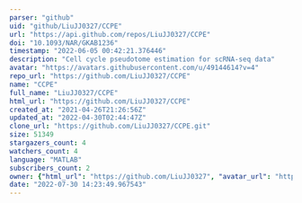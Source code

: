 ```yaml
---
parser: "github"
uid: "github/LiuJJ0327/CCPE"
url: "https://api.github.com/repos/LiuJJ0327/CCPE"
doi: "10.1093/NAR/GKAB1236"
timestamp: "2022-06-05 00:42:21.376446"
description: "Cell cycle pseudotome estimation for scRNA-seq data"
avatar: "https://avatars.githubusercontent.com/u/49144614?v=4"
repo_url: "https://github.com/LiuJJ0327/CCPE"
name: "CCPE"
full_name: "LiuJJ0327/CCPE"
html_url: "https://github.com/LiuJJ0327/CCPE"
created_at: "2021-04-26T21:26:56Z"
updated_at: "2022-04-30T02:44:47Z"
clone_url: "https://github.com/LiuJJ0327/CCPE.git"
size: 51349
stargazers_count: 4
watchers_count: 4
language: "MATLAB"
subscribers_count: 2
owner: {"html_url": "https://github.com/LiuJJ0327", "avatar_url": "https://avatars.githubusercontent.com/u/49144614?v=4", "login": "LiuJJ0327", "type": "User"}
date: "2022-07-30 14:23:49.967543"
---
```

